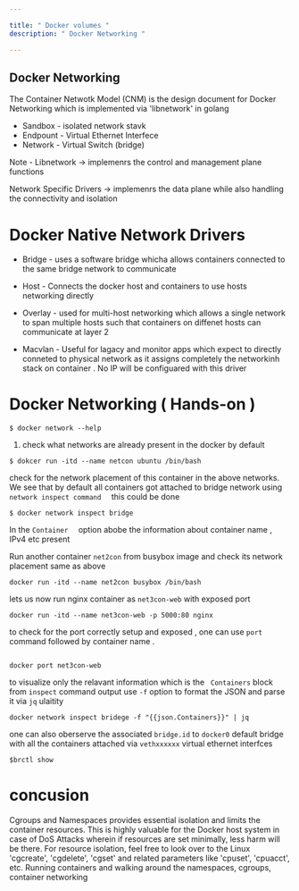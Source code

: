 ```yaml
---

title: " Docker volumes "
description: " Docker Networking "

---
```


## Docker Networking 

The Container Netwotk Model (CNM) is the design document for Docker Networking which is implemented via 'libnetwork' in golang 

- Sandbox - isolated network stavk 
- Endpount - Virtual Ethernet Interfece 
- Network - Virtual Switch (bridge)


Note - Libnetwork -> implemenrs the control and management plane functions 

Network Specific Drivers ->  implemenrs the data plane while also handling the connectivity and isolation 


# Docker Native Network Drivers 

- Bridge  - uses a software bridge whicha allows containers connected to the same bridge network to communicate 

- Host - Connects the docker host and containers to use hosts networking directly 

- Overlay - used for multi-host networking which allows a single network to span multiple hosts such that containers on diffenet hosts can communicate at layer 2 


- Macvlan - Useful for lagacy and monitor apps which expect to directly conneted to physical network 
as it assigns completely the networkinh stack on container . No IP will be configuared with this driver 


# Docker Networking ( Hands-on )

```
$ docker network --help

```
1. check what networks are already present in the docker by default 

```
$ dokcer run -itd --name netcon ubuntu /bin/bash 
```
check for the network placement of this container in the above networks. We see that by default all containers got attached to bridge network using `network inspect command  ` this could be done 

```
$ docker network inspect bridge 
```

In the `Container  ` option abobe the information about container name , IPv4 etc present 

Run another container `net2con` from busybox image and check its network placement same as above 

```
docker run -itd --name net2con busybox /bin/bash 
```

lets us now run nginx container as `net3con-web` with exposed port 

```
docker run -itd --name net3con-web -p 5000:80 nginx 

```

to check for the port correctly setup and exposed , one can use `port ` command followed by container name .

```

docker port net3con-web
```

to visualize only the relavant information which is the ` Containers` block from `inspect` command output use `-f` option to format the JSON and parse it via `jq` ulaitity 

```
docker network inspect bridege -f "{{json.Containers}}" | jq
```

one can also oberserve the associated `bridge.id` to `docker0` default bridge with all the containers attached via `vethxxxxxx` virtual ethernet interfces 

```
$brctl show 
```

# concusion 

Cgroups and Namespaces provides essential isolation and limits the container resources.  This is highly valuable for the Docker host system in case of DoS Attacks wherein if resources  are set minimally, less harm will be there. For resource isolation, feel free to look over to the  Linux 'cgcreate', 'cgdelete', 'cgset' and related parameters like 'cpuset', 'cpuacct', etc.  Running containers and walking around the namespaces, cgroups, container networking



